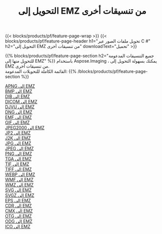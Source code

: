﻿---
title: التحويل إلى EMZ من تنسيقات أخرى 
weight: 3920
url: /ar/net/conversion/to/emz 
lang: ar
langdirlevel: 2
locales: zh-hans,ja,it,ru,de,es,fr,nl,id,lt,pl,pt,vi,tr,ko,zh-hant,ar,hi,th,sv,cs,uk,he
description: باستخدام Aspose.Imaging ، يمكنك بسهولة التحويل إلى EMZ من تنسيقات أخرى
---

{{< blocks/products/pf/feature-page-wrap >}}
{{< blocks/products/pf/feature-page-header h1="تحويل ملفات الصور عبر C #" h2="التحويل إلى EMZ من تنسيقات أخرى" downloadText="تحميل" >}}


{{% blocks/products/pf/feature-page-section  h2="جميع التنسيقات المدعومة للتحويل منها إلى EMZ" %}}
باستخدام Aspose.Imaging ، يمكنك بسهولة التحويل إلى EMZ من تنسيقات أخرى.
<br/>
القائمة الكاملة للتحويلات المدعومة:
{{% /blocks/products/pf/feature-page-section %}}
<div class="container-fluid productfamilypage bg-gray">
    <div class="convertypes bg-gray agp-content section">
        <div class="container">
		<div class="row other-converters">
		    <div class='col-md-2 other-converter remove-lp remove-rp'><a href="/imaging/ar/net/conversion/apng-to-emz" >APNG إلى EMZ</a></div>
<div class='col-md-2 other-converter remove-lp remove-rp'><a href="/imaging/ar/net/conversion/bmp-to-emz" >BMP إلى EMZ</a></div>
<div class='col-md-2 other-converter remove-lp remove-rp'><a href="/imaging/ar/net/conversion/dib-to-emz" >DIB إلى EMZ</a></div>
<div class='col-md-2 other-converter remove-lp remove-rp'><a href="/imaging/ar/net/conversion/dicom-to-emz" >DICOM إلى EMZ</a></div>
<div class='col-md-2 other-converter remove-lp remove-rp'><a href="/imaging/ar/net/conversion/djvu-to-emz" >DJVU إلى EMZ</a></div>
<div class='col-md-2 other-converter remove-lp remove-rp'><a href="/imaging/ar/net/conversion/dng-to-emz" >DNG إلى EMZ</a></div>
<div class='col-md-2 other-converter remove-lp remove-rp'><a href="/imaging/ar/net/conversion/emf-to-emz" >EMF إلى EMZ</a></div>
<div class='col-md-2 other-converter remove-lp remove-rp'><a href="/imaging/ar/net/conversion/gif-to-emz" >GIF إلى EMZ</a></div>
<div class='col-md-2 other-converter remove-lp remove-rp'><a href="/imaging/ar/net/conversion/jpeg2000-to-emz" >JPEG2000 إلى EMZ</a></div>
<div class='col-md-2 other-converter remove-lp remove-rp'><a href="/imaging/ar/net/conversion/jp2-to-emz" >JP2 إلى EMZ</a></div>
<div class='col-md-2 other-converter remove-lp remove-rp'><a href="/imaging/ar/net/conversion/j2k-to-emz" >J2K إلى EMZ</a></div>
<div class='col-md-2 other-converter remove-lp remove-rp'><a href="/imaging/ar/net/conversion/jpg-to-emz" >JPG إلى EMZ</a></div>
<div class='col-md-2 other-converter remove-lp remove-rp'><a href="/imaging/ar/net/conversion/jpeg-to-emz" >JPEG إلى EMZ</a></div>
<div class='col-md-2 other-converter remove-lp remove-rp'><a href="/imaging/ar/net/conversion/png-to-emz" >PNG إلى EMZ</a></div>
<div class='col-md-2 other-converter remove-lp remove-rp'><a href="/imaging/ar/net/conversion/tga-to-emz" >TGA إلى EMZ</a></div>
<div class='col-md-2 other-converter remove-lp remove-rp'><a href="/imaging/ar/net/conversion/tif-to-emz" >TIF إلى EMZ</a></div>
<div class='col-md-2 other-converter remove-lp remove-rp'><a href="/imaging/ar/net/conversion/tiff-to-emz" >TIFF إلى EMZ</a></div>
<div class='col-md-2 other-converter remove-lp remove-rp'><a href="/imaging/ar/net/conversion/webp-to-emz" >WEBP إلى EMZ</a></div>
<div class='col-md-2 other-converter remove-lp remove-rp'><a href="/imaging/ar/net/conversion/wmf-to-emz" >WMF إلى EMZ</a></div>
<div class='col-md-2 other-converter remove-lp remove-rp'><a href="/imaging/ar/net/conversion/wmz-to-emz" >WMZ إلى EMZ</a></div>
<div class='col-md-2 other-converter remove-lp remove-rp'><a href="/imaging/ar/net/conversion/svg-to-emz" >SVG إلى EMZ</a></div>
<div class='col-md-2 other-converter remove-lp remove-rp'><a href="/imaging/ar/net/conversion/svgz-to-emz" >SVGZ إلى EMZ</a></div>
<div class='col-md-2 other-converter remove-lp remove-rp'><a href="/imaging/ar/net/conversion/eps-to-emz" >EPS إلى EMZ</a></div>
<div class='col-md-2 other-converter remove-lp remove-rp'><a href="/imaging/ar/net/conversion/cdr-to-emz" >CDR إلى EMZ</a></div>
<div class='col-md-2 other-converter remove-lp remove-rp'><a href="/imaging/ar/net/conversion/cmx-to-emz" >CMX إلى EMZ</a></div>
<div class='col-md-2 other-converter remove-lp remove-rp'><a href="/imaging/ar/net/conversion/otg-to-emz" >OTG إلى EMZ</a></div>
<div class='col-md-2 other-converter remove-lp remove-rp'><a href="/imaging/ar/net/conversion/odg-to-emz" >ODG إلى EMZ</a></div>
<div class='col-md-2 other-converter remove-lp remove-rp'><a href="/imaging/ar/net/conversion/ico-to-emz" >ICO إلى EMZ</a></div>
                </div>
        </div>
    </div>
</div>
<br/>

